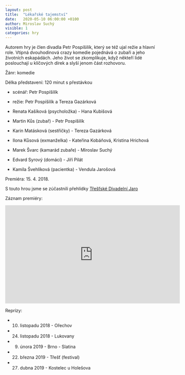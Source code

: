 ```yaml
---
layout: post
title:  "Lékařské tajemství"
date:   2020-05-10 06:00:00 +0100
author: Miroslav Suchý
visible: 1
categories: hry
---
```

Autorem hry je člen divadla Petr Pospíšilík, který se též ujal režie a hlavní role. Vtipná dvouhodinová crazy komedie pojednává o zubaři a jeho životních eskapádách. Jeho život se zkomplikuje, když někteří lidé poslouchají u klíčových dírek a slyší jenom část rozhovoru.

Žánr: komedie

Délka představení: 120 minut s přestávkou

 * scénář: Petr Pospíšilík
 * režie: Petr Pospíšilík a Tereza Gazárková

 * Renata Kašíková (psycholožka) - Hana Kubišová
 * Martin Kůs (zubař) - Petr Pospíšilík
 * Karin Matásková (sestřičky) - Tereza Gazárková
 * Ilona Kůsová (exmanželka) - Kateřina Kobáňová, Kristina Hrichová
 * Marek Švarc (kamarád zubaře) - Miroslav Suchý
 * Edvard Syrový (domácí) - Jiří Pilát
 * Kamila Švehlíková (pacientka) - Vendula Jarošová

Premiéra: 15. 4. 2018.

S touto hrou jsme se zúčastnili přehlídky [Třešťské Divadelní Jaro](https://www.trest.cz/tdj-lekarske-tajemstvi/a-3405)

Záznam premiéry:
<iframe width="560" height="315" src="https://www.youtube.com/embed/p6l97cTbg_Y" frameborder="0" allow="accelerometer; autoplay; encrypted-media; gyroscope; picture-in-picture" allowfullscreen></iframe>

Reprízy:

 * 10. listopadu 2018 - Ořechov
 * 24. listopadu 2018 - Lukovany
 * 9. února 2019 - Brno - Slatina
 * 22. března 2019 - Třešť (festival)
 * 27. dubna 2019 - Kostelec u Holešova


